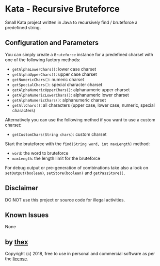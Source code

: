 # Kata - Recursive Bruteforce
Small Kata project written in Java to recursively find / bruteforce a predefined string.

## Configuration and Parameters
You can simply create a `Bruteforce` instance for a predefined charset with one of the following factory methods:

- `getAlphaLowerChars()`: lower case charset
- `getAlphaUpperChars()`: upper case charset
- `getNumericChars()`: numeric charset
- `getSpecialChars()`: special character charset
- `getAlphaNumericUpperChars()`: alphanumeric upper charset
- `getAlphaNumericLowerChars()`: alphanumeric lower charset
- `getAlphaNumericChars()`: alphanumeric charset
- `getAllChars()`: all characters (upper case, lower case, numeric, special characters)

Alternatively you can use the following method if you want to use a custom charset:

- `getCustomChars(String chars)`: custom charset

Start the bruteforce with the `find(String word, int maxLength)` method:
- `word`: the word to bruteforce
- `maxLength`: the length limit for the bruteforce

For debug output or pre-generation of combinations take also a look on `setOutput(boolean)`, `setStore(boolean)` and `getPassStore()`.

## Disclaimer
DO NOT use this project or source code for illegal activities.

## Known Issues
None

## by [thex](https://github.com/thexmanxyz)
Copyright (c) 2018, free to use in personal and commercial software as per the [license](/LICENSE.md).
